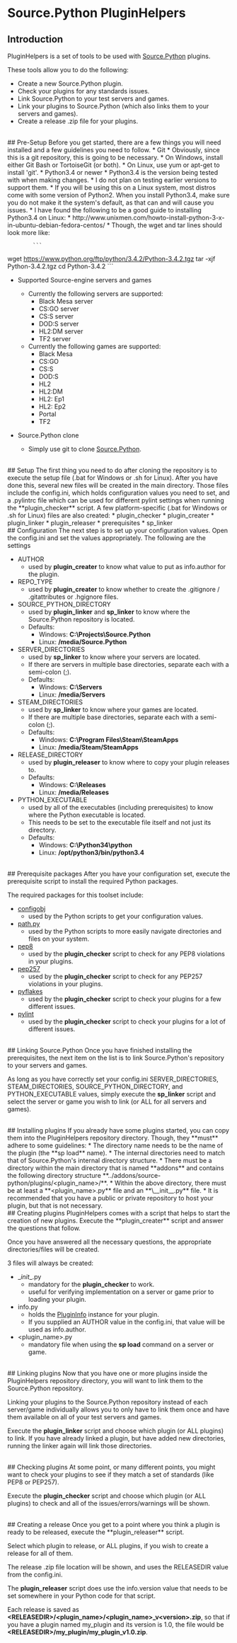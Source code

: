# Source.Python PluginHelpers

## Introduction
PluginHelpers is a set of tools to be used with [Source.Python](https://github.com/Source-Python-Dev-Team/Source.Python) plugins.

These tools allow you to do the following:
* Create a new Source.Python plugin.
* Check your plugins for any standards issues.
* Link Source.Python to your test servers and games.
* Link your plugins to Source.Python (which also links them to your servers and games).
* Create a release .zip file for your plugins.

<br>
## Pre-Setup
Before you get started, there are a few things you will need installed and a few guidelines you need to follow.
* Git
    * Obviously, since this is a git repository, this is going to be necessary.
    * On Windows, install either Git Bash or TortoiseGit (or both).
    * On Linux, use yum or apt-get to install 'git'.
* Python3.4 or newer
    * Python3.4 is the version being tested with when making changes.
    * I do not plan on testing earlier versions to support them.
    * If you will be using this on a Linux system, most distros come with some version of Python2.  When you install Python3.4, make sure you do not make it the system's default, as that can and will cause you issues.
    * I have found the following to be a good guide to installing Python3.4 on Linux:
        * http://www.unixmen.com/howto-install-python-3-x-in-ubuntu-debian-fedora-centos/
        * Though, the wget and tar lines should look more like:

            ```
wget https://www.python.org/ftp/python/3.4.2/Python-3.4.2.tgz
tar -xjf Python-3.4.2.tgz cd Python-3.4.2
            ```

* Supported Source-engine servers and games
    * Currently the following servers are supported:
        * Black Mesa server
        * CS:GO server
        * CS:S server
        * DOD:S server
        * HL2:DM server
        * TF2 server
    * Currently the following games are supported:
        * Black Mesa
        * CS:GO
        * CS:S
        * DOD:S
        * HL2
        * HL2:DM
        * HL2: Ep1
        * HL2: Ep2
        * Portal
        * TF2

* Source.Python clone
    * Simply use git to clone [Source.Python](https://github.com/Source-Python-Dev-Team/Source.Python).

<br>
## Setup
The first thing you need to do after cloning the repository is to execute the setup file (.bat for Windows or .sh for Linux).
After you have done this, several new files will be created in the main directory.
Those files include the config.ini, which holds configuration values you need to set, and a .pylintrc file which can be used for different pylint settings when running the **plugin_checker** script.
A few platform-specific (.bat for Windows or .sh for Linux) files are also created:
* plugin_checker
* plugin_creater
* plugin_linker
* plugin_releaser
* prerequisites
* sp_linker

<br>
## Configuration
The next step is to set up your configuration values.  Open the config.ini and set the values appropriately.
The following are the settings

* AUTHOR
    * used by **plugin_creater** to know what value to put as info.author for the plugin.
* REPO_TYPE
    * used by **plugin_creater** to know whether to create the .gitignore / .gitattributes or .hgignore files.
* SOURCE_PYTHON_DIRECTORY
    * used by **plugin_linker** and **sp_linker** to know where the Source.Python repository is located.
    * Defaults:
        * Windows: **C:\Projects\Source.Python**
        * Linux: **/media/Source.Python**
* SERVER_DIRECTORIES
    * used by **sp_linker** to know where your servers are located.
    * If there are servers in multiple base directories, separate each with a semi-colon (;).
    * Defaults:
        * Windows: **C:\Servers**
        * Linux: **/media/Servers**
* STEAM_DIRECTORIES
    * used by **sp_linker** to know where your games are located.
    * If there are multiple base directories, separate each with a semi-colon (;).
    * Defaults:
        * Windows: **C:\Program Files\Steam\SteamApps**
        * Linux: **/media/Steam/SteamApps**
* RELEASE_DIRECTORY
    * used by **plugin_releaser** to know where to copy your plugin releases to.
    * Defaults:
        * Windows: **C:\Releases**
        * Linux: **/media/Releases**
* PYTHON_EXECUTABLE
    * used by all of the executables (including prerequisites) to know where the Python executable is located.
    * This needs to be set to the executable file itself and not just its directory.
    * Defaults:
        * Windows: **C:\Python34\python**
        * Linux: **/opt/python3/bin/python3.4**

<br>
## Prerequisite packages
After you have your configuration set, execute the prerequisite script to install the required Python packages.

The required packages for this toolset include:
* [configobj](https://github.com/DiffSK/configobj)
    * used by the Python scripts to get your configuration values.
* [path.py](https://github.com/jaraco/path.py)
    * used by the Python scripts to more easily navigate directories and files on your system.
* [pep8](https://pypi.python.org/pypi/pep8)
    * used by the **plugin_checker** script to check for any PEP8 violations in your plugins.
* [pep257](https://pypi.python.org/pypi/pep257)
    * used by the **plugin_checker** script to check for any PEP257 violations in your plugins.
* [pyflakes](https://pypi.python.org/pypi/pyflakes)
    * used by the **plugin_checker** script to check your plugins for a few different issues.
* [pylint](https://pypi.python.org/pypi/pylint)
    * used by the **plugin_checker** script to check your plugins for a lot of different issues.

<br>
## Linking Source.Python
Once you have finished installing the prerequisites, the next item on the list is to link Source.Python's repository to your servers and games.

As long as you have correctly set your config.ini SERVER_DIRECTORIES, STEAM_DIRECTORIES, SOURCE_PYTHON_DIRECTORY, and PYTHON_EXECUTABLE values, simply execute the **sp_linker** script and select the server or game you wish to link (or ALL for all servers and games).

<br>
## Installing plugins
If you already have some plugins started, you can copy them into the PluginHelpers repository directory.  Though, they **must** adhere to some guidelines:
* The directory name needs to be the name of the plugin (the **sp load** name).
* The internal directories need to match that of Source.Python's internal directory structure.
    * There must be a directory within the main directory that is named **addons** and contains the following directory structure **../addons/source-python/plugins/&lt;plugin_name&gt;/**.
    * Within the above directory, there must be at least a **&lt;plugin_name&gt;.py** file and an **\__init__.py** file.
* It is recommended that you have a public or private repository to host your plugin, but that is not necessary.

<br>
## Creating plugins
PluginHelpers comes with a script that helps to start the creation of new plugins.  Execute the **plugin_creater** script and answer the questions that follow.

Once you have answered all the necessary questions, the appropriate directories/files will be created.

3 files will always be created:
* \__init__.py
    * mandatory for the **plugin_checker** to work.
    * useful for verifying implementation on a server or game prior to loading your plugin.
* info.py
    * holds the [PluginInfo](http://wiki.sourcepython.com/pages/plugins.info#PluginInfo) instance for your plugin.
    * If you supplied an AUTHOR value in the config.ini, that value will be used as info.author.
* &lt;plugin_name&gt;.py
    * mandatory file when using the **sp load** command on a server or game.

<br>
## Linking plugins
Now that you have one or more plugins inside the PluginHelpers repository directory, you will want to link them to the Source.Python repository.

Linking your plugins to the Source.Python repository instead of each server/game individually allows you to only have to link them once and have them available on all of your test servers and games.

Execute the **plugin_linker** script and choose which plugin (or ALL plugins) to link.  If you have already linked a plugin, but have added new directories, running the linker again will link those directories.

<br>
## Checking plugins
At some point, or many different points, you might want to check your plugins to see if they match a set of standards (like PEP8 or PEP257).

Execute the **plugin_checker** script and choose which plugin (or ALL plugins) to check and all of the issues/errors/warnings will be shown.

<br>
## Creating a release
Once you get to a point where you think a plugin is ready to be released, execute the **plugin_releaser** script.

Select which plugin to release, or ALL plugins, if you wish to create a release for all of them.

The release .zip file location will be shown, and uses the RELEASEDIR value from the config.ini.

The **plugin_releaser** script does use the info.version value that needs to be set somewhere in your Python code for that script.

Each release is saved as **&lt;RELEASEDIR&gt;/&lt;plugin_name&gt;/&lt;plugin_name&gt;_v&lt;version&gt;.zip**, so that if you have a plugin named my_plugin and its version is 1.0, the file would be **&lt;RELEASEDIR&gt;/my_plugin/my_plugin_v1.0.zip**.
